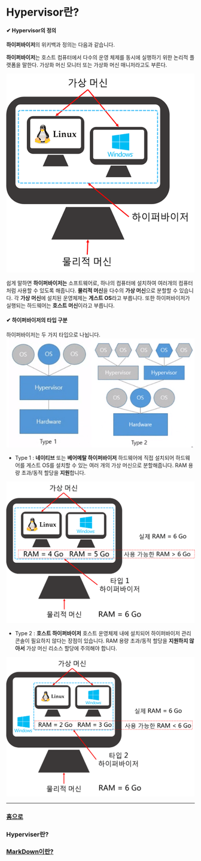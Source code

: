 # Hypervisor란?

#### ✔ Hypervisor의 정의

**하이퍼바이저**의 위키백과 정의는 다음과 같습니다.

**하이퍼바이저**는 호스트 컴퓨터에서 다수의 운영 체제를 동시에 실행하기 위한 논리적 플랫폼을 말한다. 가상화 머신 모니터 또는 가상화 머신 매니저라고도 부른다.

![하이퍼바이저](images/hypervisor.png)

쉽게 말하면 **하이퍼바이저는** 소프트웨어로, 하나의 컴퓨터에 설치하여 여러개의 컴퓨터처럼 사용할 수 있도록 해줍니다. 
**물리적 머신**을 다수의 **가상 머신**으로 분할할 수 있습니다. 각 **가상 머신**에 설치된 운영체제는 **게스트 OS**라고 부릅니다. 또한 하이퍼바이저가 실행되는 하드웨어는 **호스트 머신**이라고 부릅니다.

#### ✔ 하이퍼바이저의 타입 구분

하이퍼바이저는 두 가지 타입으로 나뉩니다.
![하이퍼바이저 타입 구분](images/hypervisor%20type.png)

- Type 1
: **네이티브** 또는 **베어메탈 하이퍼바이저**
하드웨어에 직접 설치되어 하드웨어를 게스트 OS를 설치할 수 있는 여러 개의 가상 머신으로 분할해줍니다.
RAM 용량 초과/동적 할당을 **지원**합니다.

![하이퍼바이저 타입1](images/hypervisor%20type1.png)

- Type 2
: **호스트 하이퍼바이저**
호스트 운영체제 내에 설치되어 하이퍼바이저 관리 콘솔이 필요하지 않다는 장점이 있습니다.
RAM 용량 초과/동적 할당을 **지원하지 않아서** 가상 머신 리소스 할당에 주의해야 합니다.

![하이퍼바이저 타입2](images/hypervisor%20type2.png)

----------------------------------------

### [홈으로](README.md)

### Hyperviser란?

### [MarkDown이란?](MARKDOWN.md)